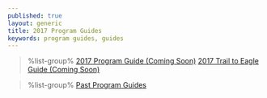 ```yaml
---
published: true
layout: generic
title: 2017 Program Guides
keywords: program guides, guides
---
```


> %list-group%
> <a href="{{ site.url }}/#" class="list-group-item">2017 Program Guide (Coming Soon)</a>
> <a href="{{ site.url }}/#" class="list-group-item">2017 Trail to Eagle Guide (Coming Soon)</a>

> %list-group%
> <a href="archive/" class="list-group-item">Past Program Guides</a>
